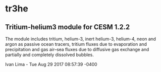 # tr3he

## Tritium-helium3 module for CESM 1.2.2

The module includes tritium, helium-3, inert helium-3, helium-4, neon and argon as passive ocean tracers, tritium fluxes due to evaporation and precipitation and gas air–sea fluxes due to diffusive gas exchange and partially and completely dissolved bubbles.

Ivan Lima - Tue Aug 29 2017 08:57:39 -0400
